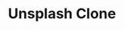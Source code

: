 ---
key: unsplash
number: 1
title: Unsplash Clone
desc: The Unsplash clone is an app for browsing photos. I was trying to recreate a beautiful minimalist Unsplash service design together with its basic functionality. I built some cool features from scratch; for example, an autocomplete searching component that shows query suggestions when the user starts typing. You can control the component by keyboard and by mouse, which makes it fully accessible. Other exciting patterns implemented here are - endless images scrolling, lazy loading images, modals, and a focus trap. Feel free to check the live version and let me know your thoughts.
tech: React, Styled-components, Unsplash API, React Router.
icon: ../assets/images/icons/unsplash.svg
live: https://findphoto.netlify.app/
github: https://github.com/r00bal/Findphoto
---